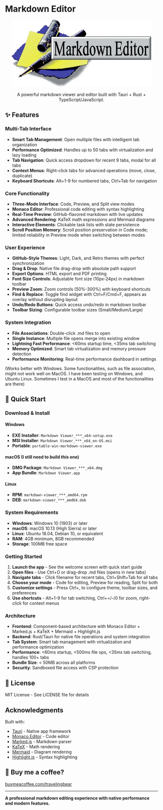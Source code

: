 # Markdown Editor

<p align="center">
  <img src="MarkdownEditorAboutImage.png" alt="Markdown Editor Splash Screen">
</p>

<p align="center">A powerful markdown viewer and editor built with Tauri + Rust + TypeScript/JavaScript.</p>

## ✨ Features

### Multi-Tab Interface
- **Smart Tab Management**: Open multiple files with intelligent tab organization
- **Performance Optimized**: Handles up to 50 tabs with virtualization and lazy loading
- **Tab Navigation**: Quick access dropdown for recent 9 tabs, modal for all tabs
- **Context Menus**: Right-click tabs for advanced operations (move, close, duplicate)
- **Keyboard Shortcuts**: Alt+1-9 for numbered tabs, Ctrl+Tab for navigation

### Core Functionality
- **Three-Mode Interface**: Code, Preview, and Split view modes
- **Monaco Editor**: Professional code editing with syntax highlighting
- **Real-Time Preview**: GitHub-flavored markdown with live updates
- **Advanced Rendering**: KaTeX math expressions and Mermaid diagrams
- **Interactive Elements**: Clickable task lists with state persistence
- **Scroll Position Memory**: Scroll position preservation in Code mode; limited reliability in Preview mode when switching between modes

### User Experience
- **GitHub-Style Themes**: Light, Dark, and Retro themes with perfect synchronization
- **Drag & Drop**: Native file drag-drop with absolute path support
- **Export Options**: HTML export and PDF printing
- **Font Size Controls**: Adjustable font size (10px-24px) in markdown toolbar
- **Preview Zoom**: Zoom controls (50%-300%) with keyboard shortcuts
- **Find & Replace**: Toggle find widget with Ctrl+F/Cmd+F, appears as overlay without disrupting layout
- **Undo/Redo Buttons**: Quick access undo/redo in markdown toolbar
- **Toolbar Sizing**: Configurable toolbar sizes (Small/Medium/Large)

### System Integration
- **File Associations**: Double-click .md files to open
- **Single Instance**: Multiple file opens merge into existing window
- **Lightning Fast Performance**: <60ms startup time, <35ms tab switching
- **Memory Optimized**: Smart tab virtualization and memory pressure detection
- **Performance Monitoring**: Real-time performance dashboard in settings

(Works better with Windows. Some functionalities, such as file association, might not work well on MacOS. I have been testing on Windows, and Ubuntu Linux. Sometimes I test in a MacOS and most of the functionalities are there)

## 🚀 Quick Start

### Download & Install

#### Windows
- **EXE Installer**: `Markdown Viewer_***_x64-setup.exe`
- **MSI Installer**: `Markdown Viewer_***_x64_en-US.msi`
- **Portable**: `portable-win-markdown-viewer.exe`

#### macOS (I still need to build this one)
- **DMG Package**: `Markdown Viewer_***_x64.dmg`
- **App Bundle**: `Markdown Viewer.app`

#### Linux
- **RPM**: `markdown-viewer_***_amd64.rpm`
- **DEB**: `markdown-viewer_***_amd64.deb`

### System Requirements
- **Windows**: Windows 10 (1903) or later
- **macOS**: macOS 10.13 (High Sierra) or later
- **Linux**: Ubuntu 18.04, Debian 10, or equivalent
- **RAM**: 4GB minimum, 8GB recommended
- **Storage**: 100MB free space

### Getting Started
1. **Launch the app** - See the welcome screen with quick start guide
2. **Open files** - Use Ctrl+O or drag-drop .md files (opens in new tabs)
3. **Navigate tabs** - Click filename for recent tabs, Ctrl+Shift+Tab for all tabs
4. **Choose your mode** - Code for editing, Preview for reading, Split for both
5. **Customize settings** - Press Ctrl+, to configure theme, toolbar sizes, and preferences
6. **Use shortcuts** - Alt+1-9 for tab switching, Ctrl+=/-/0 for zoom, right-click for context menus

### Architecture
- **Frontend**: Component-based architecture with Monaco Editor + Marked.js + KaTeX + Mermaid + Highlight.js
- **Backend**: Rust/Tauri for native file operations and system integration
- **Tab System**: Smart tab management with virtualization and performance optimization
- **Performance**: <60ms startup, <500ms file ops, <35ms tab switching, handles 100+ tabs
- **Bundle Size**: < 50MB across all platforms
- **Security**: Sandboxed file access with CSP protection

## 📄 License

MIT License - See LICENSE file for details

## Acknowledgments

Built with:
- [Tauri](https://tauri.app/) - Native app framework
- [Monaco Editor](https://microsoft.github.io/monaco-editor/) - Code editor
- [Marked.js](https://marked.js.org/) - Markdown parser
- [KaTeX](https://katex.org/) - Math rendering
- [Mermaid](https://mermaid.js.org/) - Diagram rendering
- [Highlight.js](https://highlightjs.org/) - Syntax highlighting

## 🙏 Buy me a coffee?

[buymeacoffee.com/travelingbear](https://buymeacoffee.com/travelingbear)

---

**A professional markdown editing experience with native performance and modern features.**
